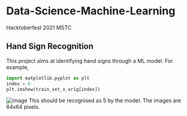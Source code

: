 # Data-Science-Machine-Learning
Hacktoberfest 2021 MSTC

## Hand Sign Recognition

This project aims at identifying hand signs through a ML model.
For example, 




  

```python
import matplotlib.pyplot as plt
index = 0
plt.imshow(train_set_x_orig[index])
```

  


![image](https://drive.google.com/uc?export=view&id=1U37W40Qw-mzcGr7mnIvadVvRZuA0lbqA)
This should be recognised as 5 by the model. The images are 64x64 pixels.
